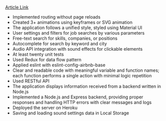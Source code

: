 [Article Link](https://mrs-hanna-herman.medium.com/jobs-scout-%D0%BF%D1%80%D0%B8%D0%BB%D0%BE%D0%B6%D0%B5%D0%BD%D0%B8%D0%B5-%D0%B4%D0%BB%D1%8F-%D0%BF%D0%BE%D0%B8%D1%81%D0%BA%D0%B0-%D0%B2%D0%B0%D0%BA%D0%B0%D0%BD%D1%81%D0%B8%D0%B9-a913b151c02a)


- Implemented routing without page reloads
- Created 3+ animations using keyframes or SVG animation
- The application follows a unified style, styled using Material UI
- User settings and filters for job searches by various parameters
- Free-text search for skills, companies, or positions
- Autocomplete for search by keyword and city
- Audio API integration with sound effects for clickable elements
- At least twenty unit tests
- Used Redux for data flow pattern
- Applied eslint with eslint-config-airbnb-base
- Clear and readable code with meaningful variable and function names; each function performs a single action with minimal logic repetition
- Used RESTful API
- The application displays information received from a backend written in Node.js
- Implemented a Node.js and Express backend, providing proper responses and handling HTTP errors with clear messages and logs
- Deployed the server on Heroku
- Saving and loading sound settings data in Local Storage
